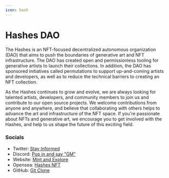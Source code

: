 ```yaml
---
icon: hash
---
```


# Hashes DAO

The Hashes is an NFT-focused decentralized autonomous organization (DAO) that aims to push the boundaries of generative art and NFT infrastructure. The DAO has created open and permissionless tooling for generative artists to launch their collections. In addition, the DAO has sponsored initiatives called permutations to support up-and-coming artists and developers, as well as to reduce the technical barriers to creating an NFT collection.

As the Hashes continues to grow and evolve, we are always looking for talented artists, developers, and community members to join us and contribute to our open source projects. We welcome contributions from anyone and anywhere, and believe that collaborating with others helps to advance the art and infrastructure of the NFT space. If you're passionate about NFTs and generative art, we encourage you to get involved with the Hashes, and help to us shape the future of this exciting field.

### Socials

- Twitter: [Stay Informed](https://twitter.com/HashesDAO)
- Discord: [Pop in and say "GM"](https://discord.com/channels/895057713279676427/895391609586323457)
- Website: [Mint and Explore](https://thehashes.xyz/)
- Opensea: [Hashes NFT](https://opensea.io/collection/hashes)
- GitHub: [Git Clone](https://github.com/hashesDAO)
